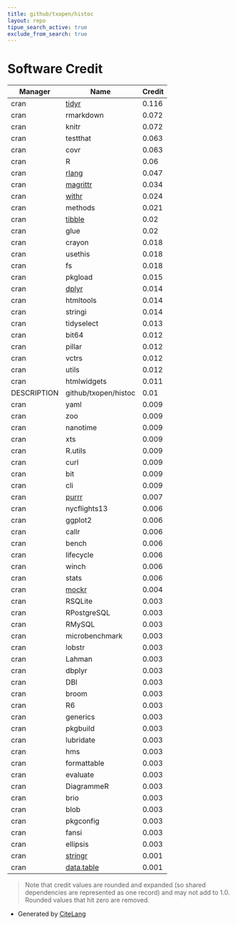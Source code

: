 ```yaml
---
title: github/txopen/histoc
layout: repo
tipue_search_active: true
exclude_from_search: true
---
```

# Software Credit

|Manager|Name|Credit|
|-------|----|------|
|cran|[tidyr](https://tidyr.tidyverse.org)|0.116|
|cran|rmarkdown|0.072|
|cran|knitr|0.072|
|cran|testthat|0.063|
|cran|covr|0.063|
|cran|R|0.06|
|cran|[rlang](https://rlang.r-lib.org)|0.047|
|cran|[magrittr](https://magrittr.tidyverse.org)|0.034|
|cran|[withr](https://withr.r-lib.org)|0.024|
|cran|methods|0.021|
|cran|[tibble](https://tibble.tidyverse.org/)|0.02|
|cran|glue|0.02|
|cran|crayon|0.018|
|cran|usethis|0.018|
|cran|fs|0.018|
|cran|pkgload|0.015|
|cran|[dplyr](https://dplyr.tidyverse.org)|0.014|
|cran|htmltools|0.014|
|cran|stringi|0.014|
|cran|tidyselect|0.013|
|cran|bit64|0.012|
|cran|pillar|0.012|
|cran|vctrs|0.012|
|cran|utils|0.012|
|cran|htmlwidgets|0.011|
|DESCRIPTION|github/txopen/histoc|0.01|
|cran|yaml|0.009|
|cran|zoo|0.009|
|cran|nanotime|0.009|
|cran|xts|0.009|
|cran|R.utils|0.009|
|cran|curl|0.009|
|cran|bit|0.009|
|cran|cli|0.009|
|cran|[purrr](http://purrr.tidyverse.org)|0.007|
|cran|nycflights13|0.006|
|cran|ggplot2|0.006|
|cran|callr|0.006|
|cran|bench|0.006|
|cran|lifecycle|0.006|
|cran|winch|0.006|
|cran|stats|0.006|
|cran|[mockr](https://krlmlr.github.io/mockr/)|0.004|
|cran|RSQLite|0.003|
|cran|RPostgreSQL|0.003|
|cran|RMySQL|0.003|
|cran|microbenchmark|0.003|
|cran|lobstr|0.003|
|cran|Lahman|0.003|
|cran|dbplyr|0.003|
|cran|DBI|0.003|
|cran|broom|0.003|
|cran|R6|0.003|
|cran|generics|0.003|
|cran|pkgbuild|0.003|
|cran|lubridate|0.003|
|cran|hms|0.003|
|cran|formattable|0.003|
|cran|evaluate|0.003|
|cran|DiagrammeR|0.003|
|cran|brio|0.003|
|cran|blob|0.003|
|cran|pkgconfig|0.003|
|cran|fansi|0.003|
|cran|ellipsis|0.003|
|cran|[stringr](http://stringr.tidyverse.org)|0.001|
|cran|[data.table](https://r-datatable.com)|0.001|


> Note that credit values are rounded and expanded (so shared dependencies are represented as one record) and may not add to 1.0. Rounded values that hit zero are removed.


- Generated by [CiteLang](https://github.com/vsoch/citelang)
